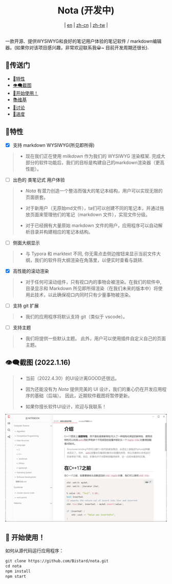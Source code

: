 <h1 align="center">Nota (开发中)</h1>
<div align="center">
  |
  <a href="README.md">en</a>
  |
  <a href="doc/readme/zh-cn.md">zh-cn</a>
  |
  <a href="doc/readme/zh-tw.md">zh-tw</a>
  |
</div>

<br>

一款开源、提供WYSIWYG和良好的笔记用户体验的笔记软件 / markdown编辑器。(如果你对该项目感兴趣，非常欢迎联系我😀~ 目前开发周期还很长).

## 🚪传送门
- [💖特性](#💖特性)
- [👁‍🗨截图](#👁‍🗨截图-2022116)
- [🏃开始使用！](#🏃-开始使用)
- [📚维基](https://github.com/Bistard/nota/wiki)
- [💭讨论](https://github.com/Bistard/nota/discussions)
- [💎进度](https://github.com/Bistard/nota/discussions/88)


## 💖特性
* [x] 支持 markdown WYSIWYG(所见即所得)
> * 现在我们正在使用 *milkdown* 作为我们的 WYSIWYG 渲染框架. 完成大部分的软件功能后，我们的目标是构建自己的markdown渲染器（更高性能）。
* [ ] 出色的 类笔记式 用户体验
> * *Nota* 有潜力创造一个整洁而强大的笔记本结构，用户可以实现无限的页面嵌套。
> 
> * 对于新用户（无原始md文件），ta们可以创建不同的笔记本，并通过拖放页面来管理他们的笔记（markdown 文件），实现文件分级。
> 
> * 对于已经拥有大量原始 markdown 文件的用户，应用程序可以自动解析目录并构建相应的笔记本结构。
* [ ] 侧面大纲显示
> * 与 Typora 和 marktext 不同, 你无需点击侧边按钮来显示当前文件大纲，我们的软件将大纲渲染在角落里，以便实时查看与跳转.
* [x] 高性能的滚动渲染
> * 对于任何可滚动组件，只有视口内的事物会被渲染。在我们的软件中, 目录显示和 Markdown 所见即所得渲染（在我们未来的版本中）将使用此技术，以此确保视口内同时只有少量事物被渲染。
* [ ] 支持 git 扩展
> * 我们的应用程序将默认支持 git（类似于 vscode）。
* [ ] 支持主题
> * 我们将提供一些默认主题。 此外，用户可以使用插件自定义自己的页面主题。

## 👁‍🗨截图 (2022.1.16)
> * 当前（2022.4.30）的UI设计离GOOD还很远。
> 
> * 因为还能没有为 *Nota* 提供完美的 UI 设计，我们的重心仍在开发应用程序的基础（后端）。 因此，近期软件截图将暂停更新。
> * 如果你擅长软件UI设计，欢迎与我联系！

![screenshot](../../doc/images/2022.1.16.png)

## 🏃 开始使用！
如何从源代码运行应用程序：
```
git clone https://github.com/Bistard/nota.git
cd nota
npm install
npm start
```